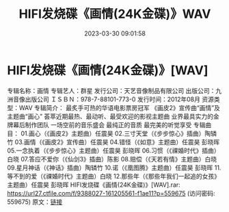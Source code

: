 ﻿---
title: HIFI发烧碟《画情(24K金碟)》WAV
date: 2023-03-30 09:01:58
categories: 试音碟、非卖品、发烧碟
tags: 华语中文
---
# HIFI发烧碟《画情(24K金碟)》[WAV]

专辑名称：画情
专辑艺人：群星
发行公司：天艺音像制品有限公司
出版公司：九洲音像出版公司
ＩＳＢＮ：978-7-88101-773-0
发行时间：2012年08月
资源类型：WAV
专辑简介：
最炙手可热的华语电影票房冠军
《画皮2》宣传曲“画情”及主题曲“画心”
荟萃近期最热、最动听、最受欢迎的影视主题曲
业界最具实力的金牌幕后制作团队
一场空前的音乐盛会 最纯正的音质 最完美的听觉享受
专辑曲目：
01.画心（《画皮2》主题曲）任震昊
02.三寸天堂（《步步惊心》插曲）陶辚竹
03.画情（《画皮2》宣传曲）任震昊
04.错怪（《如意》主题曲）任震昊 彭晓晖
05.一念执着（《步步惊心》主题曲）任震昊 彭晓晖
06.习惯（《祼婚时代》插曲）白晓
07.答应不爱你（《仙剑3》插曲）陈影
08.赔偿（《天若有情》主题曲）白晓
09.星月神话（《神话》插曲）陶辚竹
10.诺（《凰图腾》主题曲）任震昊 彭晓晖
11.等不到的爱（《祼婚时代》主题曲）白晓
12.那些年（《那些年我们一起追的女孩》主题曲）任震昊 彭晓晖
HIFI发烧碟《画情(24K金碟)》[WAV].rar: https://url27.ctfile.com/f/9388027-161205561-f1ae11?p=559675
(访问密码: 559675)
原文：[链接](https://blog.sina.com.cn/s/blog_1647c7e760103117k.html)